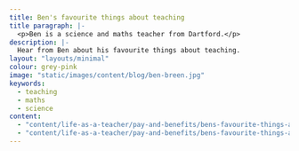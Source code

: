 ```yaml
---
title: Ben's favourite things about teaching
title paragraph: |-
  <p>Ben is a science and maths teacher from Dartford.</p>
description: |-
  Hear from Ben about his favourite things about teaching.
layout: "layouts/minimal" 
colour: grey-pink 
image: "static/images/content/blog/ben-breen.jpg" 
keywords:
  - teaching
  - maths
  - science
content: 
  - "content/life-as-a-teacher/pay-and-benefits/bens-favourite-things-about-teaching/header" 
  - "content/life-as-a-teacher/pay-and-benefits/bens-favourite-things-about-teaching/article" 
---
```


